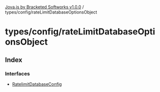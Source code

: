 [Jova.js by Bracketed Softworks v1.0.0](../wiki/modules) / types/config/rateLimitDatabaseOptionsObject

# types/config/rateLimitDatabaseOptionsObject

## Index

### Interfaces

- [RatelimitDatabaseConfig](../wiki/types.config.rateLimitDatabaseOptionsObject.Interface.RatelimitDatabaseConfig)
